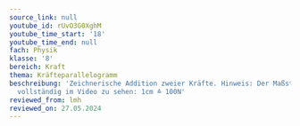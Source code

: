 ```yaml
---
source_link: null
youtube_id: rUvO3G0XghM
youtube_time_start: '18'
youtube_time_end: null
fach: Physik
klasse: '8'
bereich: Kraft
thema: Kräfteparallelogramm
beschreibung: 'Zeichnerische Addition zweier Kräfte. Hinweis: Der Maßstab ist nicht
  vollständig im Video zu sehen: 1cm ≙ 100N'
reviewed_from: lmh
reviewed_on: 27.05.2024
---
```

